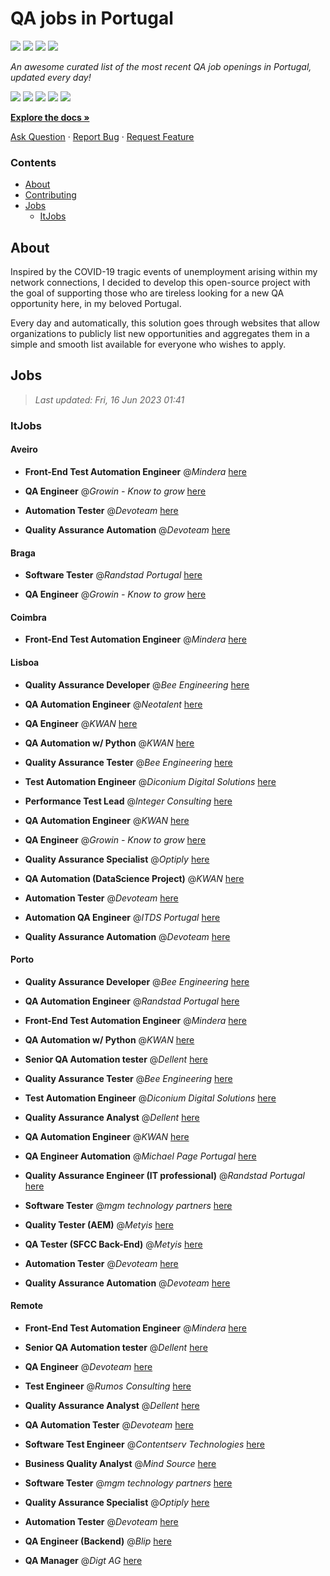 QA jobs in Portugal
========================

![](https://img.shields.io/static/v1?label=%F0%9F%8C%9F&message=If%20Useful&color=BC4E99)
[![](https://img.shields.io/github/stars/sergiomartins8/qa-jobs-in-portugal)](https://github.com/sergiomartins8/qa-jobs-in-portugal/stargazers)
[![](https://img.shields.io/github/forks/sergiomartins8/qa-jobs-in-portugal)](https://github.com/sergiomartins8/qa-jobs-in-portugal/network/members)
[![](https://img.shields.io/badge/-sergiomartins8-blue?logo=Linkedin&logoColor=white)](https://www.linkedin.com/in/sergiomartins8/)

_An awesome curated list of the most recent QA job openings in Portugal, updated every day!_

[![](https://img.shields.io/github/v/release/sergiomartins8/qa-jobs-in-portugal)](https://github.com/sergiomartins8/qa-jobs-in-portugal/releases)
[![](https://github.com/sergiomartins8/qa-jobs-in-portugal/workflows/release/badge.svg)](https://github.com/sergiomartins8/qa-jobs-in-portugal/actions?query=workflow%3Arelease)
[![](https://img.shields.io/github/issues/sergiomartins8/qa-jobs-in-portugal)](https://github.com/sergiomartins8/qa-jobs-in-portugal/issues)
[![](https://img.shields.io/github/contributors/sergiomartins8/qa-jobs-in-portugal)](https://github.com/sergiomartins8/qa-jobs-in-portugal/graphs/contributors)
[![](https://img.shields.io/github/license/sergiomartins8/qa-jobs-in-portugal)](https://github.com/sergiomartins8/qa-jobs-in-portugal/blob/master/LICENSE)

**[Explore the docs »](https://github.com/sergiomartins8/qa-jobs-in-portugal/blob/master/docs/DOCUMENTATION.md)**

[Ask Question](https://github.com/sergiomartins8/qa-jobs-in-portugal/issues) 
·
[Report Bug](https://github.com/sergiomartins8/qa-jobs-in-portugal/issues)
·
[Request Feature](https://github.com/sergiomartins8/qa-jobs-in-portugal/issues)

### Contents
* [About](#about)
* [Contributing](https://github.com/sergiomartins8/qa-jobs-in-portugal/blob/master/docs/CONTRIBUTING.md)
* [Jobs](#jobs)
  * [ItJobs](#itjobs)

## About
Inspired by the COVID-19 tragic events of unemployment arising within my network connections, I decided to develop this open-source project with the goal of supporting those who are tireless looking for a new QA opportunity here, in my beloved Portugal.

Every day and automatically, this solution goes through websites that allow organizations to publicly list new opportunities and aggregates them in a simple and smooth list available for everyone who wishes to apply.

Jobs
---------

> _Last updated: Fri, 16 Jun 2023 01:41_

### ItJobs

#### Aveiro

- **Front-End Test Automation Engineer** @_Mindera_ [here](https://www.itjobs.pt/oferta/461752/front-end-test-automation-engineer)


- **QA Engineer** @_Growin - Know to grow_ [here](https://www.itjobs.pt/oferta/463126/qa-engineer)


- **Automation Tester** @_Devoteam_ [here](https://www.itjobs.pt/oferta/462001/automation-tester)


- **Quality Assurance Automation** @_Devoteam_ [here](https://www.itjobs.pt/oferta/462107/quality-assurance-automation)

#### Braga

- **Software Tester** @_Randstad Portugal_ [here](https://www.itjobs.pt/oferta/463546/software-tester)


- **QA Engineer** @_Growin - Know to grow_ [here](https://www.itjobs.pt/oferta/463126/qa-engineer)

#### Coimbra

- **Front-End Test Automation Engineer** @_Mindera_ [here](https://www.itjobs.pt/oferta/461752/front-end-test-automation-engineer)

#### Lisboa

- **Quality Assurance Developer** @_Bee Engineering_ [here](https://www.itjobs.pt/oferta/461329/quality-assurance-developer)


- **QA Automation Engineer** @_Neotalent_ [here](https://www.itjobs.pt/oferta/460995/qa-automation-engineer)


- **QA Engineer** @_KWAN_ [here](https://www.itjobs.pt/oferta/463701/qa-engineer)


- **QA Automation w/ Python** @_KWAN_ [here](https://www.itjobs.pt/oferta/462715/qa-automation-w-python)


- **Quality Assurance Tester** @_Bee Engineering_ [here](https://www.itjobs.pt/oferta/460099/quality-assurance-tester)


- **Test Automation Engineer** @_Diconium Digital Solutions_ [here](https://www.itjobs.pt/oferta/463343/test-automation-engineer)


- **Performance Test Lead** @_Integer Consulting_ [here](https://www.itjobs.pt/oferta/463568/performance-test-lead)


- **QA Automation Engineer** @_KWAN_ [here](https://www.itjobs.pt/oferta/462198/qa-automation-engineer)


- **QA Engineer** @_Growin - Know to grow_ [here](https://www.itjobs.pt/oferta/463126/qa-engineer)


- **Quality Assurance Specialist** @_Optiply_ [here](https://www.itjobs.pt/oferta/462947/quality-assurance-specialist)


- **QA Automation (DataScience Project)** @_KWAN_ [here](https://www.itjobs.pt/oferta/462713/qa-automation-datascience-project)


- **Automation Tester** @_Devoteam_ [here](https://www.itjobs.pt/oferta/462001/automation-tester)


- **Automation QA Engineer** @_ITDS Portugal_ [here](https://www.itjobs.pt/oferta/462052/automation-qa-engineer)


- **Quality Assurance Automation** @_Devoteam_ [here](https://www.itjobs.pt/oferta/462107/quality-assurance-automation)

#### Porto

- **Quality Assurance Developer** @_Bee Engineering_ [here](https://www.itjobs.pt/oferta/461329/quality-assurance-developer)


- **QA Automation Engineer** @_Randstad Portugal_ [here](https://www.itjobs.pt/oferta/462552/qa-automation-engineer)


- **Front-End Test Automation Engineer** @_Mindera_ [here](https://www.itjobs.pt/oferta/461752/front-end-test-automation-engineer)


- **QA Automation w/ Python** @_KWAN_ [here](https://www.itjobs.pt/oferta/462715/qa-automation-w-python)


- **Senior QA Automation tester** @_Dellent_ [here](https://www.itjobs.pt/oferta/462084/senior-qa-automation-tester)


- **Quality Assurance Tester** @_Bee Engineering_ [here](https://www.itjobs.pt/oferta/460099/quality-assurance-tester)


- **Test Automation Engineer** @_Diconium Digital Solutions_ [here](https://www.itjobs.pt/oferta/463343/test-automation-engineer)


- **Quality Assurance Analyst** @_Dellent_ [here](https://www.itjobs.pt/oferta/462735/quality-assurance-analyst)


- **QA Automation Engineer** @_KWAN_ [here](https://www.itjobs.pt/oferta/462198/qa-automation-engineer)


- **QA Engineer Automation** @_Michael Page Portugal_ [here](https://www.itjobs.pt/oferta/461867/qa-engineer-automation)


- **Quality Assurance Engineer (IT professional)** @_Randstad Portugal_ [here](https://www.itjobs.pt/oferta/463296/quality-assurance-engineer-it-professional)


- **Software Tester** @_mgm technology partners_ [here](https://www.itjobs.pt/oferta/461963/software-tester)


- **Quality Tester (AEM)** @_Metyis_ [here](https://www.itjobs.pt/oferta/463636/quality-tester-aem)


- **QA Tester (SFCC Back-End)** @_Metyis_ [here](https://www.itjobs.pt/oferta/463144/qa-tester-sfcc-back-end)


- **Automation Tester** @_Devoteam_ [here](https://www.itjobs.pt/oferta/462001/automation-tester)


- **Quality Assurance Automation** @_Devoteam_ [here](https://www.itjobs.pt/oferta/462107/quality-assurance-automation)

#### Remote

- **Front-End Test Automation Engineer** @_Mindera_ [here](https://www.itjobs.pt/oferta/461752/front-end-test-automation-engineer)


- **Senior QA Automation tester** @_Dellent_ [here](https://www.itjobs.pt/oferta/462084/senior-qa-automation-tester)


- **QA Engineer** @_Devoteam_ [here](https://www.itjobs.pt/oferta/462959/qa-engineer)


- **Test Engineer** @_Rumos Consulting_ [here](https://www.itjobs.pt/oferta/463248/test-engineer)


- **Quality Assurance Analyst** @_Dellent_ [here](https://www.itjobs.pt/oferta/462735/quality-assurance-analyst)


- **QA Automation Tester** @_Devoteam_ [here](https://www.itjobs.pt/oferta/462966/qa-automation-tester)


- **Software Test Engineer** @_Contentserv Technologies_ [here](https://www.itjobs.pt/oferta/461513/software-test-engineer)


- **Business Quality Analyst** @_Mind Source_ [here](https://www.itjobs.pt/oferta/461766/business-quality-analyst)


- **Software Tester** @_mgm technology partners_ [here](https://www.itjobs.pt/oferta/461963/software-tester)


- **Quality Assurance Specialist** @_Optiply_ [here](https://www.itjobs.pt/oferta/462947/quality-assurance-specialist)


- **Automation Tester** @_Devoteam_ [here](https://www.itjobs.pt/oferta/462001/automation-tester)


- **QA Engineer (Backend)** @_Blip_ [here](https://www.itjobs.pt/oferta/462380/qa-engineer-backend)


- **QA Manager** @_Digt AG_ [here](https://www.itjobs.pt/oferta/463134/qa-manager)

